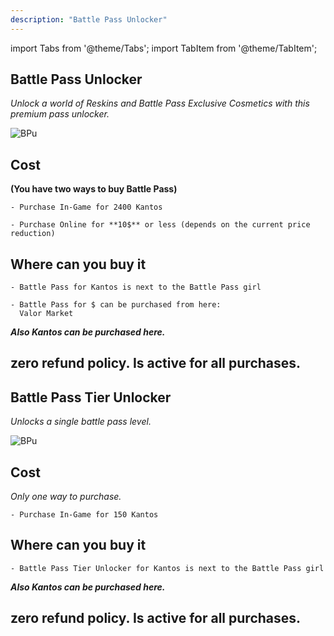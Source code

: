 ```yaml
--- 
description: "Battle Pass Unlocker"
---
```


import Tabs from '@theme/Tabs';
import TabItem from '@theme/TabItem';

<Tabs>
  <TabItem value="Battle Pass Unlocker" label="Battle Pass Unlocker" default>

## Battle Pass Unlocker

<i>Unlock a world of Reskins and Battle Pass Exclusive Cosmetics with this premium pass unlocker.</i>

![BPu](https://cdn.discordapp.com/attachments/1187552567295758487/1188108135232184451/Battle_Pass_Premium_Unlocker.png?ex=659952ed&is=6586dded&hm=b506b175e2ccccb4e8b489b0cf657132aa65eb905261a6e7ce9424aabb752ce7&)

## Cost
**(You have two ways to buy Battle Pass)**
   
    - Purchase In-Game for 2400 Kantos

    - Purchase Online for **10$** or less (depends on the current price reduction)

## Where can you buy it

    - Battle Pass for Kantos is next to the Battle Pass girl
    
    - Battle Pass for $ can be purchased from here:
      Valor Market

***Also Kantos can be purchased here.***

## zero refund policy. Is active for all purchases. 

  </TabItem>
  <TabItem value="Battle Pass Tier Unlocker" label="Battle Pass Tier Unlocker" default>

## Battle Pass Tier Unlocker

<i>Unlocks a single battle pass level.</i>

![BPu](https://cdn.discordapp.com/attachments/1187552567295758487/1188108218136805506/Battle_Pass_Tier_Unlocker.png?ex=65995301&is=6586de01&hm=15989d5774b9082a033f29d9cd103b0eddc37851a9eba67caf4d68c9ff8be0c0&)

## Cost
<i>Only one way to purchase.</i>

    - Purchase In-Game for 150 Kantos

## Where can you buy it

    - Battle Pass Tier Unlocker for Kantos is next to the Battle Pass girl

***Also Kantos can be purchased here.***

## zero refund policy. Is active for all purchases. 

 </TabItem>
</Tabs>

